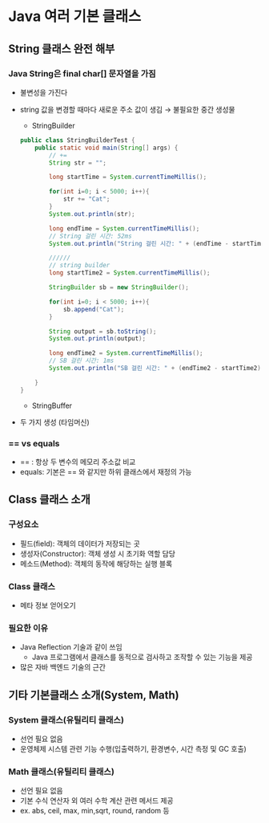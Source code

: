 # Java 여러 기본 클래스
## String 클래스 완전 해부

### Java String은 final char[] 문자열을 가짐

- 불변성을 가진다
- string 값을 변경할 때마다 새로운 주소 값이 생김 → 불필요한 중간 생성물
    - StringBuilder
    
    ```java
    public class StringBuilderTest {
        public static void main(String[] args) {
            // +=
            String str = "";
    
            long startTime = System.currentTimeMillis();
    
            for(int i=0; i < 5000; i++){
                str += "Cat";
            }
            System.out.println(str);
    
            long endTime = System.currentTimeMillis();
            // String 걸린 시간: 52ms
            System.out.println("String 걸린 시간: " + (endTime - startTime) + "ms");
    
            //////
            // string builder
            long startTime2 = System.currentTimeMillis();
    
            StringBuilder sb = new StringBuilder();
    
            for(int i=0; i < 5000; i++){
                sb.append("Cat");
            }
    
            String output = sb.toString();
            System.out.println(output);
    
            long endTime2 = System.currentTimeMillis();
            // SB 걸린 시간: 1ms
            System.out.println("SB 걸린 시간: " + (endTime2 - startTime2) + "ms");
    
        }
    }
    ```
    
    - StringBuffer
- 두 가지 생성 (타임머신)

### == vs equals

- == : 항상 두 변수의 메모리 주소값 비교
- equals: 기본은 == 와 같지만 하위 클래스에서 재정의 가능

## Class 클래스 소개

### 구성요소

- 필드(field): 객체의 데이터가 저장되는 곳
- 생성자(Constructor): 객체 생성 시 초기화 역할 담당
- 메소드(Method): 객체의 동작에 해당하는 실행 블록

### Class 클래스

- 메타 정보 얻어오기

### 필요한 이유

- Java Reflection 기술과 같이 쓰임
    - Java 프로그램에서 클래스를 동적으로 검사하고 조작할 수 있는 기능을 제공
- 많은 자바 백엔드 기술의 근간

## 기타 기본클래스 소개(System, Math)

### System 클래스(유틸리티 클래스)

- 선언 필요 없음
- 운영체제 시스템 관련 기능 수행(입출력하기, 환경변수, 시간 측정 및 GC 호출)

### Math 클래스(유틸리티 클래스)

- 선언 필요 없음
- 기본 수식 연산자 외 여러 수학 계산 관련 메서드 제공
- ex. abs, ceil, max, min,sqrt, round, random 등

